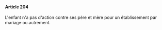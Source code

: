 #### Article 204

L'enfant n'a pas d'action contre ses père et mère pour un établissement par mariage ou autrement.

